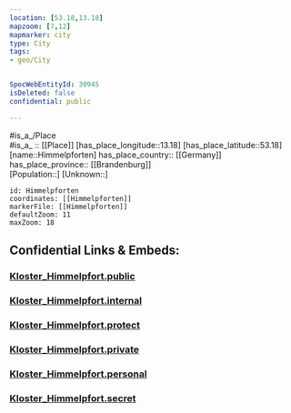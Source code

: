 ```yaml
---
location: [53.18,13.18] 
mapzoom: [7,12] 
mapmarker: city 
type: City
tags:
- geo/City


SpocWebEntityId: 30945
isDeleted: false
confidential: public

---
```

#is_a_/Place  
#is_a_ :: [[Place]] 
[has_place_longitude::13.18] 
[has_place_latitude::53.18] 
[name::Himmelpforten] 
has_place_country:: [[Germany]]  
has_place_province:: [[Brandenburg]]  
[Population::] 
[Unknown::] 


```leaflet
id: Himmelpforten
coordinates: [[Himmelpforten]] 
markerFile: [[Himmelpforten]] 
defaultZoom: 11 
maxZoom: 18
```


## Confidential Links & Embeds: 

### [Kloster_Himmelpfort.public](/_public/\Earth\Continent\Europe\Europe~Central\Germany\Germany~East\Brandenburg\counties~Brandenburg\Oberhavel\cities~Oberhavel\Fürstenberg,HavelKloster_Himmelpfort.public.md) 

### [Kloster_Himmelpfort.internal](/_internal/\Earth\Continent\Europe\Europe~Central\Germany\Germany~East\Brandenburg\counties~Brandenburg\Oberhavel\cities~Oberhavel\Fürstenberg,HavelKloster_Himmelpfort.internal.md) 

### [Kloster_Himmelpfort.protect](/_protect/\Earth\Continent\Europe\Europe~Central\Germany\Germany~East\Brandenburg\counties~Brandenburg\Oberhavel\cities~Oberhavel\Fürstenberg,HavelKloster_Himmelpfort.protect.md) 

### [Kloster_Himmelpfort.private](/_private/\Earth\Continent\Europe\Europe~Central\Germany\Germany~East\Brandenburg\counties~Brandenburg\Oberhavel\cities~Oberhavel\Fürstenberg,HavelKloster_Himmelpfort.private.md) 

### [Kloster_Himmelpfort.personal](/_personal/\Earth\Continent\Europe\Europe~Central\Germany\Germany~East\Brandenburg\counties~Brandenburg\Oberhavel\cities~Oberhavel\Fürstenberg,HavelKloster_Himmelpfort.personal.md) 

### [Kloster_Himmelpfort.secret](/_secret/\Earth\Continent\Europe\Europe~Central\Germany\Germany~East\Brandenburg\counties~Brandenburg\Oberhavel\cities~Oberhavel\Fürstenberg,HavelKloster_Himmelpfort.secret.md)

